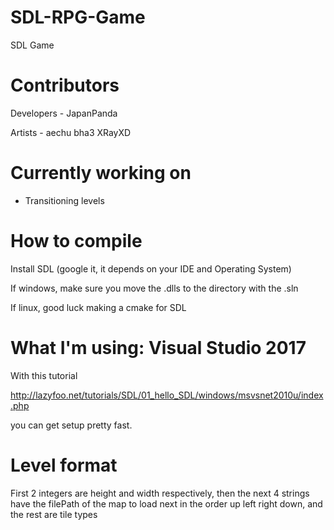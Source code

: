 # SDL-RPG-Game
SDL Game

# Contributors
Developers - JapanPanda

Artists - aechu bha3 XRayXD

# Currently working on
- Transitioning levels

# How to compile
Install SDL (google it, it depends on your IDE and Operating System)

If windows, make sure you move the .dlls to the directory with the .sln

If linux, good luck making a cmake for SDL

# What I'm using: Visual Studio 2017 
With this tutorial

http://lazyfoo.net/tutorials/SDL/01_hello_SDL/windows/msvsnet2010u/index.php 

you can get setup pretty fast.

# Level format
First 2 integers are height and width respectively, then the next 4 strings have the filePath of the map to load next in the order up left right down, and the rest are tile types
